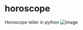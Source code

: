 # horoscope
Horoscope teller in python
![image](https://user-images.githubusercontent.com/43635632/186408682-97dc0450-106e-43ff-afc5-3f7d2ce490f4.png)
